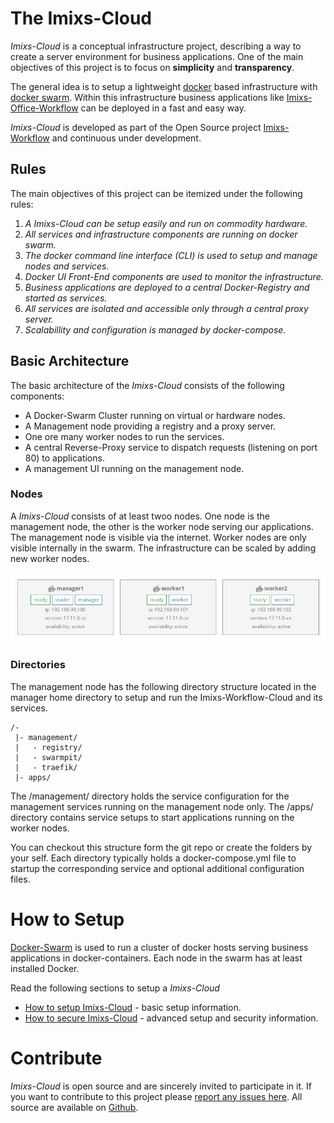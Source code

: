 # The Imixs-Cloud

_Imixs-Cloud_ is a conceptual infrastructure project, describing a way to create a server environment for business applications.
One of the main objectives of this project is to focus on **simplicity** and **transparency**. 

The general idea is to setup a lightweight [docker](https://www.docker.com/) based infrastructure with [docker swarm](https://docs.docker.com/engine/swarm/). Within this infrastructure business applications like [Imixs-Office-Workflow](http://www.office-workflow.de) can be deployed in a fast and easy way. 

_Imixs-Cloud_ is developed as part of the Open Source project [Imixs-Workflow](http://www.imixs.org) and continuous under development. 


## Rules
The main objectives of this project can be itemized under the following rules:

 1. _A Imixs-Cloud can be setup easily and run on commodity hardware._
 2. _All services and infrastructure components are running on docker swarm._
 3. _The docker command line interface (CLI) is used to setup and manage nodes and services._ 
 4. _Docker UI Front-End components are used to monitor the infrastructure._
 5. _Business applications are deployed to a central Docker-Registry and started as services._
 6. _All services are isolated and accessible only through a central proxy server._
 7. _Scalabillity and configuration is managed by docker-compose._
 
 
## Basic Architecture

The basic architecture of the _Imixs-Cloud_ consists of the following components:

 * A Docker-Swarm Cluster running on virtual or hardware nodes. 
 * A Management node providing a registry and a proxy server.
 * One ore many worker nodes to run the services. 
 * A central Reverse-Proxy service to dispatch requests (listening on port 80) to applications.
 * A management UI running on the management node.
 
 
### Nodes

A _Imixs-Cloud_ consists of at least twoo nodes. One node is the  management node, the other is the worker node serving our applications. The management node is visible via the internet. Worker nodes are only visible internally in the swarm. The infrastructure can be scaled by adding new worker nodes. 


<img src="imixs-cloud-01.png" />
 
### Directories 
 
The management node has the following directory structure located in the manager home directory to setup and run the Imixs-Workflow-Cloud and its services. 

	/-
	 |- management/
	 |   - registry/
	 |   - swarmpit/
	 |   - traefik/
	 |- apps/

The /management/ directory holds the service configuration for the management services running on the management node only. 
The /apps/ directory contains service setups to start applications running on the worker nodes.

You can checkout this structure form the git repo or create the folders by your self. 
Each directory typically holds a docker-compose.yml file to startup the corresponding service and optional additional configuration files.   
 
 
# How to Setup

[Docker-Swarm](https://docs.docker.com/engine/swarm/) is used to run a cluster of docker hosts serving business applications in docker-containers.
Each node in the swarm has at least installed Docker.

Read the following sections to setup a _Imixs-Cloud_

 * [How to setup Imixs-Cloud](SETUP.md) - basic setup information.
 * [How to secure Imixs-Cloud](SECURITY.md) - advanced setup and security information.





  
# Contribute

_Imixs-Cloud_ is open source and are sincerely invited to participate in it. 
If you want to contribute to this project please [report any issues here](https://github.com/imixs/imixs-cloud/issues). 
All source are available on [Github](https://github.com/imixs/imixs-cloud).

